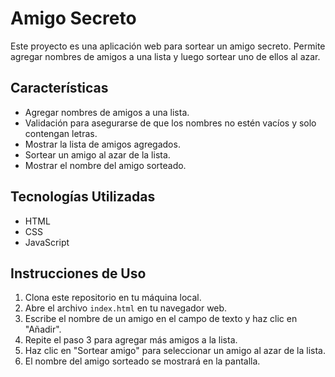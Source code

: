 # Amigo Secreto

Este proyecto es una aplicación web para sortear un amigo secreto. Permite agregar nombres de amigos a una lista y luego sortear uno de ellos al azar.

## Características

- Agregar nombres de amigos a una lista.
- Validación para asegurarse de que los nombres no estén vacíos y solo contengan letras.
- Mostrar la lista de amigos agregados.
- Sortear un amigo al azar de la lista.
- Mostrar el nombre del amigo sorteado.

## Tecnologías Utilizadas

- HTML
- CSS
- JavaScript

## Instrucciones de Uso

1. Clona este repositorio en tu máquina local.
2. Abre el archivo `index.html` en tu navegador web.
3. Escribe el nombre de un amigo en el campo de texto y haz clic en "Añadir".
4. Repite el paso 3 para agregar más amigos a la lista.
5. Haz clic en "Sortear amigo" para seleccionar un amigo al azar de la lista.
6. El nombre del amigo sorteado se mostrará en la pantalla.

